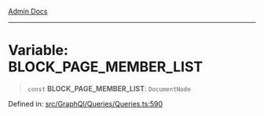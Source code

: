 [Admin Docs](/)

***

# Variable: BLOCK\_PAGE\_MEMBER\_LIST

> `const` **BLOCK\_PAGE\_MEMBER\_LIST**: `DocumentNode`

Defined in: [src/GraphQl/Queries/Queries.ts:590](https://github.com/PalisadoesFoundation/talawa-admin/blob/main/src/GraphQl/Queries/Queries.ts#L590)
